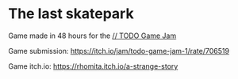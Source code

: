 # The last skatepark
Game made in 48 hours for the [// TODO Game Jam](https://itch.io/jam/todo-game-jam-1)

Game submission: https://itch.io/jam/todo-game-jam-1/rate/706519

Game itch.io: https://rhomita.itch.io/a-strange-story
